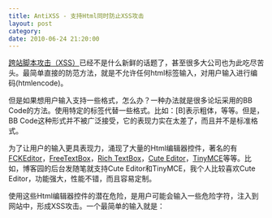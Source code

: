 ```yaml
---
title: AntiXSS - 支持Html同时防止XSS攻击
layout: post
category: 
date: 2010-06-24 21:20:00
---
```

  
[跨站脚本攻击（XSS）](http://www.cnblogs.com/coderzh/archive/2008/09/06/1285500.html)已经不是什么新鲜的话题了，甚至很多大公司也为此吃尽苦头。最简单直接的防范方法，就是不允许任何html标签输入，对用户输入进行编码(htmlencode)。

但是如果想用户输入支持一些格式，怎么办？一种办法就是很多论坛采用的BB Code的方法。使用特定的标签代替一些格式。比如：[B]表示粗体，等等。但是，BB Code这种形式并不被广泛接受，它的表现力实在太差了，而且并不是标准格式。

为了让用户的输入更具表现力，涌现了大量的Html编辑器控件，著名的有[](http://ckeditor.com/)[FCKEditor](http://cutesoft.net/)，[](http://freetextbox.com/)[FreeTextBox](http://cutesoft.net/)，[](http://www.richtextbox.com/)[Rich TextBox](http://cutesoft.net/)，[](http://cutesoft.net/)[Cute Editor](http://cutesoft.net/)，[](http://tinymce.moxiecode.com/)[TinyMCE](http://tinymce.moxiecode.com/)等等。比如，博客园的后台发随笔就支持Cute Editor和TinyMCE，我个人比较喜欢Cute Editor，功能强大，性能不错，而且容易定制。

使用这些Html编辑器控件的潜在危险，是用户可能会输入一些危险字符，注入到网站中，形成XSS攻击。一个最简单的输入就是：

<div class="cnblogs_code"><div><!--

Code highlighting produced by Actipro CodeHighlighter (freeware)
http://www.CodeHighlighter.com/

--><span style="color: #000000;">&lt;</span><span style="color: #000000;">javascript</span><span style="color: #000000;">&gt;</span><span style="color: #000000;">alert(</span><span style="color: #000000;">'</span><span style="color: #000000;">xss</span><span style="color: #000000;">'</span><span style="color: #000000;">)</span><span style="color: #000000;">&lt;</span><span style="color: #000000;">/</span><span style="color: #000000;">javascript&gt;</span></div></div>
如何防止呢？大致思路有三种：
1. 正则表达式的白名单过滤机制。
2. 正则表达式的黑名单替换机制。
3. 通过DOM对象过滤白名单和黑名单的标签。

下面这个地址列举了很多这样的过滤方法：  
[http://refactormycode.com/codes/333-sanitize-html](http://refactormycode.com/codes/333-sanitize-html)

不过，我试了上面链接里的一些方法，并不是很好用。有一个更简单好用的东西，就是[AntiXSS](http://www.microsoft.com/downloads/details.aspx?FamilyID=051EE83C-5CCF-48ED-8463-02F56A6BFC09&amp;amp;displaylang=en&amp;displaylang=en)，由微软推出的用于防止XSS攻击的一个类库。它的实现原理也是使用白名单机制，不过这个白名单对我们来说是一个黑盒，我用reflector粗略看了一下，也没找到所谓的白名单在哪里。不过，这个库确实很好用。

一个MSDN里图文并茂的使用说明：[http://msdn.microsoft.com/en-us/library/aa973813.aspx](http://msdn.microsoft.com/en-us/library/aa973813.aspx)

其实我用的很简单，就是<span style="color: red;">AntiXss.GetSafeHtmlFragment(html)</span>方法，这个方法会替换掉html里的危险字符。比如：

<div class="cnblogs_code"><div><!--

Code highlighting produced by Actipro CodeHighlighter (freeware)
http://www.CodeHighlighter.com/

--><span style="color: #000000;">var&nbsp;html&nbsp;</span><span style="color: #000000;">=</span><span style="color: #000000;">&nbsp;</span><span style="color: #800000;">"</span><span style="color: #800000;">&lt;a&nbsp;href=\</span><span style="color: #800000;">"</span><span style="color: #000000;">#\</span><span style="color: #800000;">"</span><span style="color: #800000;">&nbsp;onclick=\</span><span style="color: #800000;">"</span><span style="color: #000000;">alert();\</span><span style="color: #800000;">"</span><span style="color: #800000;">&gt;aaaaaaaaa&lt;/a&gt;javascript&lt;P&gt;&lt;IMG&nbsp;SRC=javascript:alert('XSS')&gt;&lt;javascript&gt;alert('a')&lt;/javascript&gt;&lt;IMG&nbsp;src=\</span><span style="color: #800000;">"</span><span style="color: #000000;">abc.jpg\</span><span style="color: #800000;">"</span><span style="color: #800000;">&gt;&lt;IMG&gt;&lt;P&gt;Test&lt;/P&gt;</span><span style="color: #800000;">"</span><span style="color: #000000;">;

</span><span style="color: #0000ff;">string</span><span style="color: #000000;">&nbsp;safeHtml&nbsp;</span><span style="color: #000000;">=</span><span style="color: #000000;">&nbsp;</span><span style="color: red;">AntiXss.GetSafeHtmlFragment</span><span style="color: #000000;">(html);
Console.WriteLine(safeHtml);</span></div></div>
上面的危险内容被成功替换，返回的内容是：

<div class="cnblogs_code"><div><!--

Code highlighting produced by Actipro CodeHighlighter (freeware)
http://www.CodeHighlighter.com/

--><span style="color: #0000ff;">&lt;</span><span style="color: #800000;">a&nbsp;</span><span style="color: #ff0000;">href</span><span style="color: #0000ff;">=""</span><span style="color: #0000ff;">&gt;</span><span style="color: #000000;">aaaaaaaaa</span><span style="color: #0000ff;">&lt;/</span><span style="color: #800000;">a</span><span style="color: #0000ff;">&gt;</span><span style="color: #000000;">javascript
</span><span style="color: #0000ff;">&lt;</span><span style="color: #800000;">p</span><span style="color: #0000ff;">&gt;&lt;</span><span style="color: #800000;">img&nbsp;</span><span style="color: #ff0000;">src</span><span style="color: #0000ff;">=""</span><span style="color: #0000ff;">&gt;</span><span style="color: #000000;">alert('a')</span><span style="color: #0000ff;">&lt;</span><span style="color: #800000;">img&nbsp;</span><span style="color: #ff0000;">src</span><span style="color: #0000ff;">="abc.jpg"</span><span style="color: #0000ff;">&gt;&lt;</span><span style="color: #800000;">img</span><span style="color: #0000ff;">&gt;&lt;/</span><span style="color: #800000;">p</span><span style="color: #0000ff;">&gt;</span><span style="color: #000000;">
</span><span style="color: #0000ff;">&lt;</span><span style="color: #800000;">p</span><span style="color: #0000ff;">&gt;</span><span style="color: #000000;">Test</span><span style="color: #0000ff;">&lt;/</span><span style="color: #800000;">p</span><span style="color: #0000ff;">&gt;</span></div></div>

嗯，非常安全。然后，又有一个疑问了，是应该将用户的输入过滤之后写入数据库呢？还是在输出界面显示的时候进行过滤？其实，通常来讲，在输出界面显示的时候进行过滤就够了，将用户输入过滤后写入数据库不是很必要，因为即使这样也无法保证数据库中没有危险的数据。当然，上个双保险也没有什么不好的。